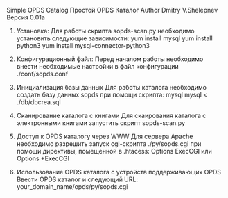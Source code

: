 Simple OPDS Catalog
Простой OPDS Каталог
Author Dmitry V.Shelepnev
Версия 0.01a

1. Установка:
Для работы скрипта sopds-scan.py необходимо установить следующие зависимости:
yum install mysql
yum install python3
yum install mysql-connector-python3

2. Конфигурационный файл:
Перед началом работы необходимо внести необходимые настройки в файл конфигурации ./conf/sopds.conf

3. Инициализация базы данных
Для работы каталога необходимо создать базу данных sopds при помощи скрипта:
mysql mysql < ./db/dbcrea.sql

4. Сканирование каталога с книгами
Для скаирования каталога с электронными книгами запустить скрипт sopds-scan.py

5. Доступ к OPDS каталогу через WWW
Для сервера Apache необходимо разрешить запуск cgi-скрипта ./py/sopds.cgi
при помощи директивы, помещенной в .htacess:
Options ExecCGI
или
Options +ExecCGI

6. Использование OPDS каталога с устройств поддерживающих OPDS
Ввести OPDS каталог и следующий URL: your_domain_name/opds/py/sopds.cgi
